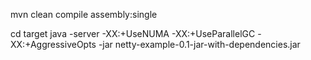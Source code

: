 mvn clean compile assembly:single

cd target
java -server -XX:+UseNUMA -XX:+UseParallelGC -XX:+AggressiveOpts -jar netty-example-0.1-jar-with-dependencies.jar